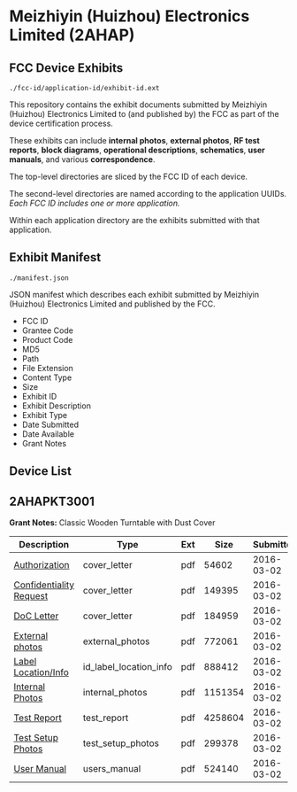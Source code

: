 # Meizhiyin (Huizhou) Electronics Limited (2AHAP)
## FCC Device Exhibits

```
./fcc-id/application-id/exhibit-id.ext
```

This repository contains the exhibit documents submitted by Meizhiyin (Huizhou) Electronics Limited to (and published by) the FCC as part of the device certification process.

These exhibits can include **internal photos**, **external photos**, **RF test reports**, **block diagrams**, **operational descriptions**, **schematics**, **user manuals**, and various **correspondence**.

The top-level directories are sliced by the FCC ID of each device.

The second-level directories are named according to the application UUIDs. *Each FCC ID includes one or more application.*

Within each application directory are the exhibits submitted with that application. 

## Exhibit Manifest

```
./manifest.json
```

JSON manifest which describes each exhibit submitted by Meizhiyin (Huizhou) Electronics Limited and published by the FCC.

- FCC ID
- Grantee Code
- Product Code
- MD5
- Path
- File Extension
- Content Type
- Size
- Exhibit ID
- Exhibit Description
- Exhibit Type
- Date Submitted
- Date Available
- Grant Notes

## Device List
## 2AHAPKT3001
**Grant Notes:** Classic Wooden Turntable with Dust Cover

| Description | Type | Ext | Size | Submitted | Available |
| ----------- | ---- | --- | ---- | --------- | --------- |
| [Authorization](2AHAPKT3001/c21f8d58d26f2129ad04e2a56d8c110e/2917883.pdf) | cover_letter | pdf | 54602 | 2016-03-02 | 2016-03-02 |
| [Confidentiality Request](2AHAPKT3001/c21f8d58d26f2129ad04e2a56d8c110e/2917884.pdf) | cover_letter | pdf | 149395 | 2016-03-02 | 2016-03-02 |
| [DoC Letter](2AHAPKT3001/c21f8d58d26f2129ad04e2a56d8c110e/2917891.pdf) | cover_letter | pdf | 184959 | 2016-03-02 | 2016-03-02 |
| [External photos](2AHAPKT3001/c21f8d58d26f2129ad04e2a56d8c110e/2917885.pdf) | external_photos | pdf | 772061 | 2016-03-02 | 2016-03-02 |
| [Label Location/Info](2AHAPKT3001/c21f8d58d26f2129ad04e2a56d8c110e/2917887.pdf) | id_label_location_info | pdf | 888412 | 2016-03-02 | 2016-03-02 |
| [Internal Photos](2AHAPKT3001/c21f8d58d26f2129ad04e2a56d8c110e/2917886.pdf) | internal_photos | pdf | 1151354 | 2016-03-02 | 2016-03-02 |
| [Test Report](2AHAPKT3001/c21f8d58d26f2129ad04e2a56d8c110e/2917890.pdf) | test_report | pdf | 4258604 | 2016-03-02 | 2016-03-02 |
| [Test Setup Photos](2AHAPKT3001/c21f8d58d26f2129ad04e2a56d8c110e/2917888.pdf) | test_setup_photos | pdf | 299378 | 2016-03-02 | 2016-03-02 |
| [User Manual](2AHAPKT3001/c21f8d58d26f2129ad04e2a56d8c110e/2917889.pdf) | users_manual | pdf | 524140 | 2016-03-02 | 2016-03-02 |
